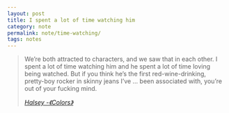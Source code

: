 ```yaml
---
layout: post
title: I spent a lot of time watching him
category: note
permalink: note/time-watching/
tags: notes
---
```


<blockquote> <p>We’re both attracted to characters, and we saw that in each other. I spent a lot of time watching him and he spent a lot of time loving being watched. But if you think he’s the first red-wine-drinking, pretty-boy rocker in skinny jeans I’ve … been associated with, you’re out of your fucking mind.</p> <footer> <cite><a href="https://genius.com/Halsey-colors-lyrics">Halsey -《Colors》</a></cite> </footer> </blockquote>